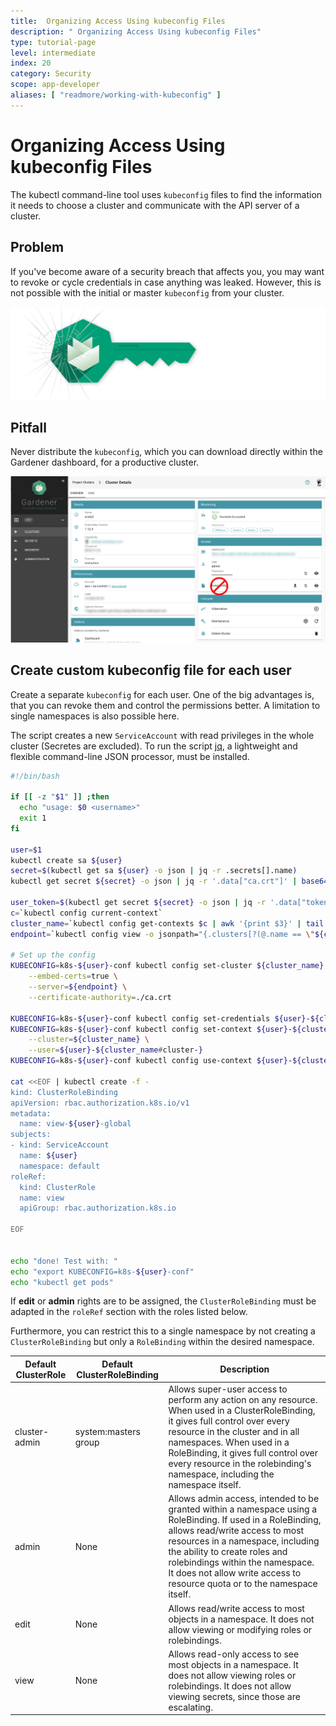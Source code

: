 ```yaml
---
title:  Organizing Access Using kubeconfig Files
description: " Organizing Access Using kubeconfig Files"
type: tutorial-page
level: intermediate
index: 20
category: Security
scope: app-developer
aliases: [ "readmore/working-with-kubeconfig" ]
---
```


# Organizing Access Using kubeconfig Files
The kubectl command-line tool uses `kubeconfig` files to find the information it needs to choose a cluster and 
communicate with the API server of a cluster.

## Problem
If you've become aware of a security breach that affects you, you may want to revoke or cycle credentials 
in case anything was leaked. However, this is not possible with the initial or master `kubeconfig` from your 
cluster.


![teaser](teaser.svg)


## Pitfall

Never distribute the `kubeconfig`, which you can download directly within the Gardener dashboard, for a productive cluster.

![kubeconfig-dont](kubeconfig-initial.png)



## Create custom kubeconfig file for each user

Create a separate `kubeconfig` for each user. One of the big advantages is, that you can revoke them and control 
the permissions better. A limitation to single namespaces is also possible here.

The script creates a new `ServiceAccount` with read privileges in the whole cluster (Secretes are excluded).
To run the script [jq](https://stedolan.github.io/jq/), a lightweight and flexible command-line JSON processor, must 
be installed.


```bash
#!/bin/bash

if [[ -z "$1" ]] ;then
  echo "usage: $0 <username>"
  exit 1
fi

user=$1
kubectl create sa ${user}
secret=$(kubectl get sa ${user} -o json | jq -r .secrets[].name)
kubectl get secret ${secret} -o json | jq -r '.data["ca.crt"]' | base64 -D > ca.crt

user_token=$(kubectl get secret ${secret} -o json | jq -r '.data["token"]' | base64 -D)
c=`kubectl config current-context`
cluster_name=`kubectl config get-contexts $c | awk '{print $3}' | tail -n 1`
endpoint=`kubectl config view -o jsonpath="{.clusters[?(@.name == \"${cluster_name}\")].cluster.server}"`

# Set up the config
KUBECONFIG=k8s-${user}-conf kubectl config set-cluster ${cluster_name} \
    --embed-certs=true \
    --server=${endpoint} \
    --certificate-authority=./ca.crt

KUBECONFIG=k8s-${user}-conf kubectl config set-credentials ${user}-${cluster_name#cluster-} --token=${user_token}
KUBECONFIG=k8s-${user}-conf kubectl config set-context ${user}-${cluster_name#cluster-} \
    --cluster=${cluster_name} \
    --user=${user}-${cluster_name#cluster-}
KUBECONFIG=k8s-${user}-conf kubectl config use-context ${user}-${cluster_name#cluster-}

cat <<EOF | kubectl create -f -
kind: ClusterRoleBinding
apiVersion: rbac.authorization.k8s.io/v1
metadata:
  name: view-${user}-global
subjects:
- kind: ServiceAccount
  name: ${user}
  namespace: default
roleRef:
  kind: ClusterRole
  name: view
  apiGroup: rbac.authorization.k8s.io

EOF


echo "done! Test with: "
echo "export KUBECONFIG=k8s-${user}-conf"
echo "kubectl get pods"
```

If **edit** or **admin** rights are to be assigned, the `ClusterRoleBinding` must be adapted in the `roleRef` section 
with the roles listed below.

Furthermore, you can restrict this to a single namespace by not creating a `ClusterRoleBinding` but only a `RoleBinding`
within the desired namespace.

Default ClusterRole |	Default ClusterRoleBinding	| Description
------------------- | ----------------------------- | ---------------
cluster-admin	    | system:masters group	        | Allows super-user access to perform any action on any resource. When used in a ClusterRoleBinding, it gives full control over every resource in the cluster and in all namespaces. When used in a RoleBinding, it gives full control over every resource in the rolebinding's namespace, including the namespace itself.
admin	            | None                          | Allows admin access, intended to be granted within a namespace using a RoleBinding. If used in a RoleBinding, allows read/write access to most resources in a namespace, including the ability to create roles and rolebindings within the namespace. It does not allow write access to resource quota or to the namespace itself.
edit	            | None	                        | Allows read/write access to most objects in a namespace. It does not allow viewing or modifying roles or rolebindings.
view	            | None                          | Allows read-only access to see most objects in a namespace. It does not allow viewing roles or rolebindings. It does not allow viewing secrets, since those are escalating.



